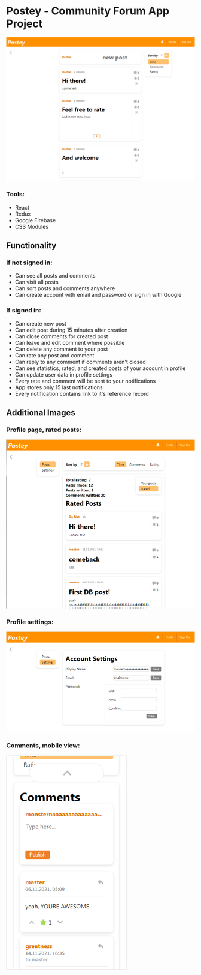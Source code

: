 # Postey - Community Forum App Project

![homepage-image](https://github.com/B4D-1D34/Postey/blob/master/forreadme.png "Homepage")

### Tools:

- React
- Redux
- Google Firebase
- CSS Modules

## Functionality

### If not signed in:

- Can see all posts and comments
- Can visit all posts
- Can sort posts and comments anywhere
- Can create account with email and password or sign in with Google

### If signed in:

- Can create new post
- Can edit post during 15 minutes after creation
- Can close comments for created post
- Can leave and edit comment where possible
- Can delete any comment to your post
- Can rate any post and comment
- Can reply to any comment if comments aren't closed
- Can see statistics, rated, and created posts of your account in profile
- Can update user data in profile settings
- Every rate and comment will be sent to your notifications
- App stores only 15 last notifications
- Every notification contains link to it's reference record

## Additional Images

### Profile page, rated posts:

![profile-image](https://github.com/B4D-1D34/Postey/blob/master/readmeprofile.png "Profile page, rated posts")

### Profile settings:

![settings-image](https://github.com/B4D-1D34/Postey/blob/master/settings.png "Profile settings")

### Comments, mobile view:

![comments-image](https://github.com/B4D-1D34/Postey/blob/master/commentsmobile.png "Comments, mobile view")
